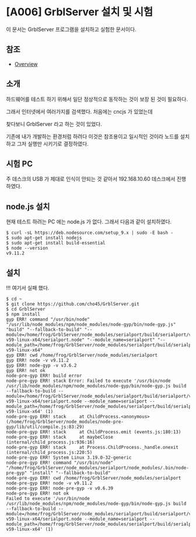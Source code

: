 [A006] GrblServer 설치 및 시험
================================

이 문서는 GrblServer 프로그램을 설치하고 실험한 문서이다. 

## 참조

* [Overview](https://github.com/cho45/GrblServer)

## 소개 

하드웨어를 테스트 하기 위해서 일단 정상적으로 동작하는 것이 보장 된 것이 필요하다.

그래서 인터넷에서 여러가지를 검색했다. 처음에는 cncjs 가 있었는데 

찾다보니 GrblServer 라고 하는 것이 있었다. 

기존에 내가 개발하는 환경처럼 하려다 이것은 참조용이고 일시적인 것이라 
노드를 설치하고 그저 실행만 시키기로 결정하였다. 

## 시험 PC

주 데스크의 USB 가 제대로 인식이 안되는 것 같아서 
192.168.10.60 데스크에서 진행하였다. 

## node.js 설치 

현재 테스트 하려는 PC 에는 node.js 가 없다. 
그래서 다음과 같이 설치하였다. 

~~~
$ curl -sL https://deb.nodesource.com/setup_9.x | sudo -E bash -
$ sudo apt-get install nodejs
$ sudo apt-get install build-essential
$ node --version
v9.11.2
~~~

## 설치 

!!! 여기서 실패 했다.


~~~
$ cd ~
$ git clone https://github.com/cho45/GrblServer.git
$ cd GrblServer
$ npm install
gyp ERR! command "/usr/bin/node" "/usr/lib/node_modules/npm/node_modules/node-gyp/bin/node-gyp.js" "build" "--fallback-to-build" "--module=/home/frog/GrblServer/node_modules/serialport/build/serialport/v1.7.4/Release/node-v59-linux-x64/serialport.node" "--module_name=serialport" "--module_path=/home/frog/GrblServer/node_modules/serialport/build/serialport/v1.7.4/Release/node-v59-linux-x64"
gyp ERR! cwd /home/frog/GrblServer/node_modules/serialport
gyp ERR! node -v v9.11.2
gyp ERR! node-gyp -v v3.6.2
gyp ERR! not ok 
node-pre-gyp ERR! build error 
node-pre-gyp ERR! stack Error: Failed to execute '/usr/bin/node /usr/lib/node_modules/npm/node_modules/node-gyp/bin/node-gyp.js build --fallback-to-build --module=/home/frog/GrblServer/node_modules/serialport/build/serialport/v1.7.4/Release/node-v59-linux-x64/serialport.node --module_name=serialport --module_path=/home/frog/GrblServer/node_modules/serialport/build/serialport/v1.7.4/Release/node-v59-linux-x64' (1)
node-pre-gyp ERR! stack     at ChildProcess.<anonymous> (/home/frog/GrblServer/node_modules/node-pre-gyp/lib/util/compile.js:83:29)
node-pre-gyp ERR! stack     at ChildProcess.emit (events.js:180:13)
node-pre-gyp ERR! stack     at maybeClose (internal/child_process.js:936:16)
node-pre-gyp ERR! stack     at Process.ChildProcess._handle.onexit (internal/child_process.js:220:5)
node-pre-gyp ERR! System Linux 3.19.0-32-generic
node-pre-gyp ERR! command "/usr/bin/node" "/home/frog/GrblServer/node_modules/serialport/node_modules/.bin/node-pre-gyp" "install" "--fallback-to-build"
node-pre-gyp ERR! cwd /home/frog/GrblServer/node_modules/serialport
node-pre-gyp ERR! node -v v9.11.2
node-pre-gyp ERR! node-pre-gyp -v v0.6.39
node-pre-gyp ERR! not ok 
Failed to execute '/usr/bin/node /usr/lib/node_modules/npm/node_modules/node-gyp/bin/node-gyp.js build --fallback-to-build --module=/home/frog/GrblServer/node_modules/serialport/build/serialport/v1.7.4/Release/node-v59-linux-x64/serialport.node --module_name=serialport --module_path=/home/frog/GrblServer/node_modules/serialport/build/serialport/v1.7.4/Release/node-v59-linux-x64' (1)
~~~
